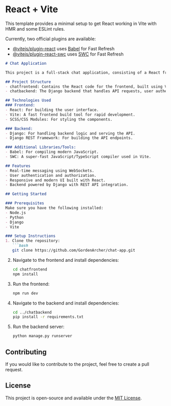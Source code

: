 # React + Vite

This template provides a minimal setup to get React working in Vite with HMR and some ESLint rules.

Currently, two official plugins are available:

- [@vitejs/plugin-react](https://github.com/vitejs/vite-plugin-react/blob/main/packages/plugin-react/README.md) uses [Babel](https://babeljs.io/) for Fast Refresh
- [@vitejs/plugin-react-swc](https://github.com/vitejs/vite-plugin-react-swc) uses [SWC](https://swc.rs/) for Fast Refresh


```markdown
# Chat Application

This project is a full-stack chat application, consisting of a React frontend and a Django backend. The purpose of this project is to provide real-time communication between users.

## Project Structure
- chatfrontend: Contains the React code for the frontend, built using Vite for fast development and hot module replacement (HMR).
- chatbackend: The Django backend that handles API requests, user authentication, and database interactions.

## Technologies Used
### Frontend:
- React: For building the user interface.
- Vite: A fast frontend build tool for rapid development.
- SCSS/CSS Modules: For styling the components.

### Backend:
- Django: For handling backend logic and serving the API.
- Django REST Framework: For building the API endpoints.

### Additional Libraries/Tools:
- Babel: For compiling modern JavaScript.
- SWC: A super-fast JavaScript/TypeScript compiler used in Vite.

## Features
- Real-time messaging using WebSockets.
- User authentication and authorization.
- Responsive and modern UI built with React.
- Backend powered by Django with REST API integration.

## Getting Started

### Prerequisites
Make sure you have the following installed:
- Node.js
- Python
- Django
- Vite

### Setup Instructions
1. Clone the repository:
   ```bash
   git clone https://github.com/GordenArcher/chat-app.git
   ```

2. Navigate to the frontend and install dependencies:
   ```bash
   cd chatfrontend
   npm install
   ```

3. Run the frontend:
   ```bash
   npm run dev
   ```

4. Navigate to the backend and install dependencies:
   ```bash
   cd ../chatbackend
   pip install -r requirements.txt
   ```

5. Run the backend server:
   ```bash
   python manage.py runserver
   ```

## Contributing
If you would like to contribute to the project, feel free to create a pull request.

## License
This project is open-source and available under the [MIT License](https://opensource.org/licenses/MIT).
```
